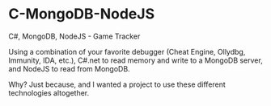# C-MongoDB-NodeJS
C#, MongoDB, NodeJS - Game Tracker

Using a combination of your favorite debugger (Cheat Engine, Ollydbg, Immunity, IDA, etc.), C#.net to read memory and write to a MongoDB server, and NodeJS to read from MongoDB.

Why? Just because, and I wanted a project to use these different technologies altogether.



